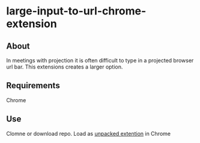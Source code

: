 # large-input-to-url-chrome-extension

## About

In meetings with projection it is often difficult to type in a projected browser url bar. This extensions creates a larger option.

## Requirements

Chrome

## Use

Clomne or download repo. Load as [unpacked extention](https://developer.chrome.com/extensions/getstarted) in Chrome